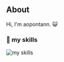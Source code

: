 ## About
Hi, I'm aopontann. 😺

### 🌱 my skills
<img alt="my skills" src="https://skillicons.dev/icons?theme=light&perline=8&i=go,googlecloud,firebase,git,github,docker,html,css,nodejs,react" />

